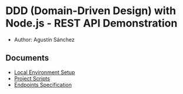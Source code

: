 # DDD (Domain-Driven Design) with Node.js - REST API Demonstration

- Author: Agustín Sánchez

## Documents

- [Local Environment Setup](doc/local-environment-setup.md)
- [Project Scripts](doc/project-scripts.md)
- [Endpoints Specification](doc/api-endpoints.md)


